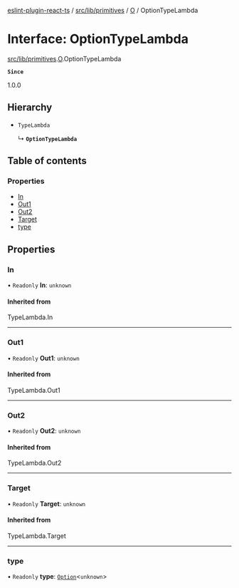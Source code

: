 [eslint-plugin-react-ts](../README.md) / [src/lib/primitives](../modules/src_lib_primitives.md) / [O](../modules/src_lib_primitives.O.md) / OptionTypeLambda

# Interface: OptionTypeLambda

[src/lib/primitives](../modules/src_lib_primitives.md).[O](../modules/src_lib_primitives.O.md).OptionTypeLambda

**`Since`**

1.0.0

## Hierarchy

- `TypeLambda`

  ↳ **`OptionTypeLambda`**

## Table of contents

### Properties

- [In](src_lib_primitives.O.OptionTypeLambda.md#in)
- [Out1](src_lib_primitives.O.OptionTypeLambda.md#out1)
- [Out2](src_lib_primitives.O.OptionTypeLambda.md#out2)
- [Target](src_lib_primitives.O.OptionTypeLambda.md#target)
- [type](src_lib_primitives.O.OptionTypeLambda.md#type)

## Properties

### In

• `Readonly` **In**: `unknown`

#### Inherited from

TypeLambda.In

___

### Out1

• `Readonly` **Out1**: `unknown`

#### Inherited from

TypeLambda.Out1

___

### Out2

• `Readonly` **Out2**: `unknown`

#### Inherited from

TypeLambda.Out2

___

### Target

• `Readonly` **Target**: `unknown`

#### Inherited from

TypeLambda.Target

___

### type

• `Readonly` **type**: [`Option`](../modules/src_lib_primitives.O.md#option)<`unknown`\>
